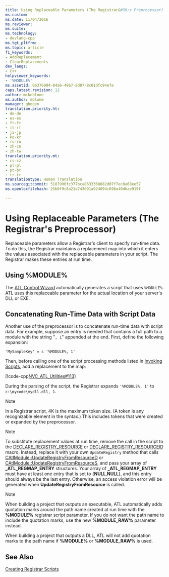 ```yaml
---
title: Using Replaceable Parameters (The Registrar&#39;s Preprocessor) | Microsoft Docs
ms.custom: 
ms.date: 11/04/2016
ms.reviewer: 
ms.suite: 
ms.technology:
- devlang-cpp
ms.tgt_pltfrm: 
ms.topic: article
f1_keywords:
- AddReplacement
- ClearReplacements
dev_langs:
- C++
helpviewer_keywords:
- '%MODULE%'
ms.assetid: 0b376994-84a6-4967-8d97-8c01dfc94efe
caps.latest.revision: 12
author: mikeblome
ms.author: mblome
manager: ghogen
translation.priority.ht:
- de-de
- es-es
- fr-fr
- it-it
- ja-jp
- ko-kr
- ru-ru
- zh-cn
- zh-tw
translation.priority.mt:
- cs-cz
- pl-pl
- pt-br
- tr-tr
translationtype: Human Translation
ms.sourcegitcommit: 5187996fc377bca8633360082d07f7ec8a68ee57
ms.openlocfilehash: 25b0f9c8a21e743091a924094c696a40dbae919f

---
```

# Using Replaceable Parameters (The Registrar&#39;s Preprocessor)
Replaceable parameters allow a Registrar's client to specify run-time data. To do this, the Registrar maintains a replacement map into which it enters the values associated with the replaceable parameters in your script. The Registrar makes these entries at run time.  
  
##  <a name="_atl_using_.25.module.25"></a> Using %MODULE%  
 The [ATL Control Wizard](../atl/reference/atl-control-wizard.md) automatically generates a script that uses `%MODULE%`. ATL uses this replaceable parameter for the actual location of your server's DLL or EXE.  
  
## Concatenating Run-Time Data with Script Data  
 Another use of the preprocessor is to concatenate run-time data with script data. For example, suppose an entry is needed that contains a full path to a module with the string "`, 1`" appended at the end. First, define the following expansion:  
  
```  
'MySampleKey' = s '%MODULE%, 1'  
```  
  
 Then, before calling one of the script processing methods listed in [Invoking Scripts](../atl/invoking-scripts.md), add a replacement to the map:  
  
 [!code-cpp[NVC_ATL_Utilities#113](../atl/codesnippet/cpp/using-replaceable-parameters-the-registrar-s-preprocessor_1.cpp)]  
  
 During the parsing of the script, the Registrar expands `'%MODULE%, 1'` to `c:\mycode\mydll.dll, 1`.  
  
> [!NOTE]
>  In a Registrar script, 4K is the maximum token size. (A token is any recognizable element in the syntax.) This includes tokens that were created or expanded by the preprocessor.  
  
> [!NOTE]
>  To substitute replacement values at run time, remove the call in the script to the [DECLARE_REGISTRY_RESOURCE](../atl/reference/registry-macros.md#declare_registry_resource) or [DECLARE_REGISTRY_RESOURCEID](../atl/reference/registry-macros.md#declare_registry_resourceid) macro. Instead, replace it with your own `UpdateRegistry` method that calls [CAtlModule::UpdateRegistryFromResourceD](../atl/reference/catlmodule-class.md#catlmodule__updateregistryfromresourced) or [CAtlModule::UpdateRegistryFromResourceS](../atl/reference/catlmodule-class.md#catlmodule__updateregistryfromresources), and pass your array of **_ATL_REGMAP_ENTRY** structures. Your array of **_ATL_REGMAP_ENTRY** must have at least one entry that is set to {**NULL**,**NULL**}, and this entry should always be the last entry. Otherwise, an access violation error will be generated when **UpdateRegistryFromResource** is called.  
  
> [!NOTE]
>  When building a project that outputs an executable, ATL automatically adds quotation marks around the path name created at run time with the **%MODULE%** registrar script parameter. If you do not want the path name to include the quotation marks, use the new **%MODULE_RAW%** parameter instead.  
>   
>  When building a project that outputs a DLL, ATL will not add quotation marks to the path name if **%MODULE%** or **%MODULE_RAW%** is used.  
  
## See Also  
 [Creating Registrar Scripts](../atl/creating-registrar-scripts.md)




<!--HONumber=Jan17_HO2-->


